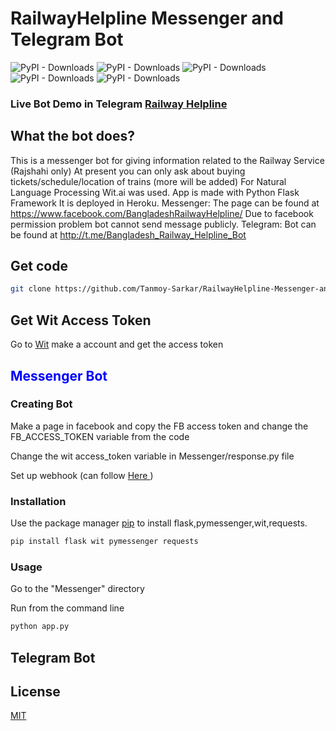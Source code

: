 # RailwayHelpline Messenger and Telegram Bot
![PyPI - Downloads](https://img.shields.io/pypi/dd/wit?label=Wit)
![PyPI - Downloads](https://img.shields.io/pypi/dd/tabulate?label=Tabulate)
![PyPI - Downloads](https://img.shields.io/pypi/dd/configparser?label=Tabulate)
![PyPI - Downloads](https://img.shields.io/pypi/dd/flask?label=Flask)
![PyPI - Downloads](https://img.shields.io/pypi/dd/pymessenger?label=Pymessenger)

### Live Bot Demo in Telegram <a href="http://t.me/Bangladesh_Railway_Helpline_Bot"> Railway Helpline </a>

## What the bot does?
This is a messenger bot for giving information related to the Railway Service (Rajshahi only) At present you can only ask about buying tickets/schedule/location of trains (more will be added) For Natural Language Processing Wit.ai was used. App is made with Python Flask Framework It is deployed in Heroku. Messenger: The page can be found at https://www.facebook.com/BangladeshRailwayHelpline/ Due to facebook permission problem bot cannot send message publicly. Telegram: Bot can be found at http://t.me/Bangladesh_Railway_Helpline_Bot

## Get code
```bash
git clone https://github.com/Tanmoy-Sarkar/RailwayHelpline-Messenger-and-Telegram-Bot.git
```
## Get Wit Access Token
Go to <a href="https://wit.ai/">Wit</a> make a account and get the access token

## <span style="color:blue">Messenger Bot</span>

### Creating Bot
Make a page in facebook and copy the FB access token and change the FB_ACCESS_TOKEN variable from the code

Change the wit access_token variable in Messenger/response.py file

Set up webhook (can follow <a href="https://www.youtube.com/watch?v=sskRz_lsY8g&list=PLyb_C2HpOQSC4M3lzzrql7DSppTeAxh-x&index=3"> Here </a>)


### Installation

Use the package manager [pip](https://pip.pypa.io/en/stable/) to install flask,pymessenger,wit,requests.

```bash
pip install flask wit pymessenger requests
```

### Usage

Go to the "Messenger" directory

Run from the command line
```bash
python app.py
```

## Telegram Bot
## License
[MIT](https://choosealicense.com/licenses/mit/)

